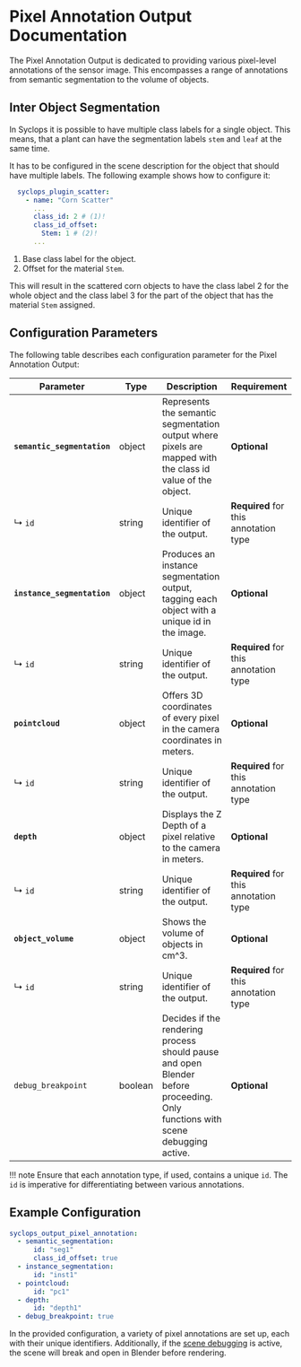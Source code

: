 # Pixel Annotation Output Documentation

The Pixel Annotation Output is dedicated to providing various pixel-level annotations of the sensor image. This encompasses a range of annotations from semantic segmentation to the volume of objects.

## Inter Object Segmentation

In Syclops it is possible to have multiple class labels for a single object. This means, that a plant can have the segmentation labels `stem` and `leaf` at the same time.

It has to be configured in the scene description for the object that should have multiple labels. The following example shows how to configure it:

```yaml title="Configure Inter Object Segmentation"
  syclops_plugin_scatter:
    - name: "Corn Scatter"
      ...
      class_id: 2 # (1)!
      class_id_offset:
        Stem: 1 # (2)!
      ...
```

1.  Base class label for the object.
2.  Offset for the material `Stem`.

This will result in the scattered corn objects to have the class label 2 for the whole object and the class label 3 for the part of the object that has the material `Stem` assigned.

## Configuration Parameters

The following table describes each configuration parameter for the Pixel Annotation Output:

| Parameter               | Type                                            | Description                                                                                                         | Requirement               |
|-------------------------|-------------------------------------------------|---------------------------------------------------------------------------------------------------------------------|---------------------------|
| **`semantic_segmentation`** | object                                          | Represents the semantic segmentation output where pixels are mapped with the class id value of the object.           | **Optional**              |
|     ↳ `id`              | string                                          | Unique identifier of the output.                                                                                    | **Required** for this annotation type |
| **`instance_segmentation`** | object                                          | Produces an instance segmentation output, tagging each object with a unique id in the image.                        | **Optional**              |
|     ↳ `id`              | string                                          | Unique identifier of the output.                                                                                    | **Required** for this annotation type |
| **`pointcloud`**            | object                                          | Offers 3D coordinates of every pixel in the camera coordinates in meters.                                           | **Optional**              |
|     ↳ `id`              | string                                          | Unique identifier of the output.                                                                                    | **Required** for this annotation type |
| **`depth`**                 | object                                          | Displays the Z Depth of a pixel relative to the camera in meters.                                                   | **Optional**              |
|     ↳ `id`              | string                                          | Unique identifier of the output.                                                                                    | **Required** for this annotation type |
| **`object_volume`**         | object                                          | Shows the volume of objects in cm^3.                                                                                | **Optional**              |
|     ↳ `id`              | string                                          | Unique identifier of the output.                                                                                    | **Required** for this annotation type |
| `debug_breakpoint`      | boolean                                         | Decides if the rendering process should pause and open Blender before proceeding. Only functions with scene debugging active. | **Optional**              |

!!! note
    Ensure that each annotation type, if used, contains a unique `id`. The `id` is imperative for differentiating between various annotations.

## Example Configuration

```yaml
syclops_output_pixel_annotation:
  - semantic_segmentation:
      id: "seg1"
      class_id_offset: true
  - instance_segmentation:
      id: "inst1"
  - pointcloud:
      id: "pc1"
  - depth:
      id: "depth1"
  - debug_breakpoint: true
```

In the provided configuration, a variety of pixel annotations are set up, each with their unique identifiers. Additionally, if the [scene debugging](/developement/debugging/#visually-debug-a-job-file) is active, the scene will break and open in Blender before rendering.